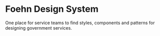 # Foehn Design System

One place for service teams to find styles, components and patterns for
designing government services.
